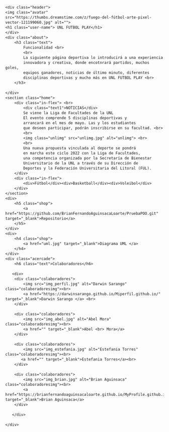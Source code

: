<html lang="en">
<head>
    <meta charset="UTF-8">
    <meta http-equiv="X-UA-Compatible" content="IE=edge">
    <meta name="viewport" content="width=device-width, initial-scale=1.0">
    <title>UNL FÚTBOL PLAY</title>
    <link rel="stylesheet" href="Paginaweb.css">
    
</head>

<body>
    

    <div class="header">
    <img class="avatar" 
    src="https://thumbs.dreamstime.com/z/fuego-del-fútbol-arte-pixel-vector-121199060.jpg" alt="">
    <h1 class="user-name"> UNL FUTBOL PLAY</h1>
    </div>
    <div class="about">
        <h3 class="text">
            Funcionalidad <br>
            <br>
            La siguiente página deportiva lo introducirá a una experiencia 
            innovadora y creativa, donde encotnrará partidos, muchos goles, 
            equipos ganadores, noticias de último minuto, diferentes 
            disciplinas deportivas y mucho más en UNL FUTBOL PLAY <br>
        </h3>

    </div>
    <section class="home">
        <div class="in-flex"> <br>
            <div class="text1">NOTICIAS</div>
            Se viene la Liga de Facultades de la UNL
            El evento comprende 5 disciplinas deportivas y 
            arrancará en el mes de mayo. Las y los estudiantes 
            que deseen participar, podrán inscribirse en su facultad. <br>
            <br>
            <img class="unlimg" src="unlimg.jpg" alt="unlimg"> <br>
            <br>
            Una nueva propuesta vinculada al deporte se pondrá 
            en marcha este ciclo 2022 con la Liga de Facultades, 
            una competencia organizada por la Secretaría de Bienestar 
            Universitario de la UNL a través de su Dirección de 
            Deportes y la Federación Universitaria del Litoral (FUL).
        </div>
        <div class="in-flex">
            <div>Fútbol</div><div>Basketball</div><div>Voleibol</div>
        </div>
    </section>
    <div>
        <h5 class="shop">
            <a href="https://github.com/BrianFernandoAguinsacaLoarte/PruebaPOO.git" target="_blank">Repositorio</a>
        </h5>
    </div>
    <div>
        <h4 class="shop">
            <a href="uml.jpg" target="_blank">Diagrama UML </a>
        </h4>
    </div>
    <div class="acercade">
        <h6 class="text">Colaboradores</h6>
        
       <div>
        <div class="colaboradores">
            <img src="img_perfil.jpg" alt="Darwin Sarango" class="colaboradoresimg"><br>
            <a href="https://darwinsarango.github.io/Miperfil.github.io/" target="_blank">Darwin Sarango </a> <br>
        </div>

        <div class="colaboradores">
            <img src="img_abel.jpg" alt="Abel Mora" class="colaboradoresimg"><br>
            <a href="" target="_blank">Abel <br> Mora</a>
        </div>

        <div class="colaboradores">
            <img src="img_estefania.jpg" alt="Estefania Torres" class="colaboradoresimg"><br>
           <a href="" target="_blank">Estefania Torres</a><br>
        </div> 
        
        <div class="colaboradores">
            <img src="img_brian.jpg" alt="Brian Aguinsaca" class="colaboradoresimg"><br>
            <a href="https://brianfernandoaguinsacaloarte.github.io/MyProfile.github.io/" target="_blank">Brian Aguinsaca</a>
        </div>
        
       </div>
     
    </div>
</body>
</html>

